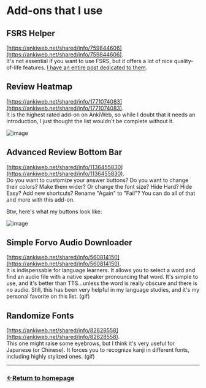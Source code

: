 # Add-ons that I use

## FSRS Helper
[https://ankiweb.net/shared/info/759844606](https://ankiweb.net/shared/info/759844606). <br />
It's not essential if you want to use FSRS, but it offers a lot of nice quality-of-life features. [I have an entire post dedicated to them](https://www.reddit.com/r/Anki/comments/1attbo1/explaining_fsrs_helper_addon_features/).

## Review Heatmap
[https://ankiweb.net/shared/info/1771074083](https://ankiweb.net/shared/info/1771074083). <br />
It is the highest rated add-on on AnkiWeb, so while I doubt that it needs an introduction, I just thought the list wouldn't be complete without it.

![image](https://github.com/user-attachments/assets/9ec5712a-227a-456e-8c92-b83056e46ca8)

## Advanced Review Bottom Bar
[https://ankiweb.net/shared/info/1136455830](https://ankiweb.net/shared/info/1136455830). <br />
Do you want to customize your answer buttons? Do you want to change their colors? Make them wider? Or change the font size? Hide Hard? Hide Easy? Add new shortcuts? Rename "Again" to "Fail"? You can do all of that and more with this add-on.

Btw, here's what my buttons look like:

![image](https://github.com/user-attachments/assets/95c16e29-91ef-45f5-98b6-fc93d9037c89)

## Simple Forvo Audio Downloader
[https://ankiweb.net/shared/info/560814150](https://ankiweb.net/shared/info/560814150). <br />
It is indispensable for language learners. It allows you to select a word and find an audio file with a native speaker pronouncing that word. It's simple to use, and it's better than TTS...unless the word is really obscure and there is no audio.
Still, this has been very helpful in my language studies, and it's my personal favorite on this list.
(gif)

## Randomize Fonts
[https://ankiweb.net/shared/info/82628558](https://ankiweb.net/shared/info/82628558). <br />
This one might raise some eyebrows, but I think it's very useful for Japanese (or Chinese). It forces you to recognize kanji in different fonts, including highly stylized ones.
(gif)


___
### [←Return to homepage](https://expertium.github.io/)
